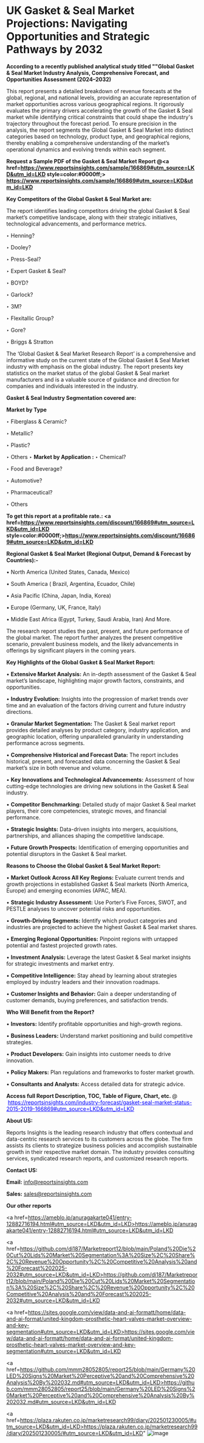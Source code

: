 # UK Gasket & Seal Market Projections: Navigating Opportunities and Strategic Pathways by 2032

<strong>According to a recently published analytical study titled ""Global Gasket & Seal Market Industry Analysis, Comprehensive Forecast, and Opportunities Assessment (2024–2032)</strong>

This report presents a detailed breakdown of revenue forecasts at the global, regional, and national levels, providing an accurate representation of market opportunities across various geographical regions. It rigorously evaluates the primary drivers accelerating the growth of the Gasket & Seal market while identifying critical constraints that could shape the industry's trajectory throughout the forecast period. To ensure precision in the analysis, the report segments the Global Gasket & Seal Market into distinct categories based on technology, product type, and geographical regions, thereby enabling a comprehensive understanding of the market’s operational dynamics and evolving trends within each segment.

<strong>Request a Sample PDF of the Gasket & Seal Market Report </strong><strong>@<a href=https://www.reportsinsights.com/sample/166869#utm_source=LKD&utm_id=LKD style=color:#0000ff;> https://www.reportsinsights.com/sample/166869#utm_source=LKD&utm_id=LKD</a></strong></font>

<strong>Key Competitors of the Global Gasket & Seal Market are:</strong>

The report identifies leading competitors driving the global Gasket & Seal market’s competitive landscape, along with their strategic initiatives, technological advancements, and performance metrics.

‣ Henning?

‣ Dooley?

‣ Press-Seal?

‣ Expert Gasket & Seal?

‣ BOYD?

‣ Garlock?

‣ 3M?

‣ Flexitallic Group?

‣ Gore?

‣ Briggs & Stratton

The ‘Global Gasket & Seal Market Research Report’ is a comprehensive and informative study on the current state of the Global Gasket & Seal Market industry with emphasis on the global industry. The report presents key statistics on the market status of the global Gasket & Seal market manufacturers and is a valuable source of guidance and direction for companies and individuals interested in the industry.

<strong>Gasket & Seal Industry Segmentation covered are:</strong>

<strong>Market by Type</strong>

‣ Fiberglass & Ceramic?

‣ Metallic?

‣ Plastic?

‣ Others
‣ 
<strong>Market by Application :</strong>
‣ Chemical?

‣ Food and Beverage?

‣ Automotive?

‣ Pharmaceutical?

‣ Others

<strong>To get this report at a profitable rate.: <a href=https://www.reportsinsights.com/discount/166869#utm_source=LKD&utm_id=LKD style=color:#0000ff;>https://www.reportsinsights.com/discount/166869#utm_source=LKD&utm_id=LKD</a></strong></font>

<strong>Regional Gasket & Seal Market (Regional Output, Demand &amp; Forecast by Countries):-</strong>

• North America (United States, Canada, Mexico)

• South America ( Brazil, Argentina, Ecuador, Chile)

• Asia Pacific (China, Japan, India, Korea)

• Europe (Germany, UK, France, Italy)

• Middle East Africa (Egypt, Turkey, Saudi Arabia, Iran) And More.

The research report studies the past, present, and future performance of the global market. The report further analyzes the present competitive scenario, prevalent business models, and the likely advancements in offerings by significant players in the coming years.

<strong>Key Highlights of the Global Gasket & Seal Market Report:</strong>

• <strong>Extensive Market Analysis:</strong> An in-depth assessment of the Gasket & Seal market’s landscape, highlighting major growth factors, constraints, and opportunities.

• <strong>Industry Evolution:</strong> Insights into the progression of market trends over time and an evaluation of the factors driving current and future industry directions.

• <strong>Granular Market Segmentation:</strong> The Gasket & Seal market report provides detailed analyses by product category, industry application, and geographic location, offering unparalleled granularity in understanding performance across segments.

• <strong>Comprehensive Historical and Forecast Data:</strong> The report includes historical, present, and forecasted data concerning the Gasket & Seal market’s size in both revenue and volume.

• <strong>Key Innovations and Technological Advancements:</strong> Assessment of how cutting-edge technologies are driving new solutions in the Gasket & Seal industry.

• <strong>Competitor Benchmarking:</strong> Detailed study of major Gasket & Seal market players, their core competencies, strategic moves, and financial performance.

• <strong>Strategic Insights:</strong> Data-driven insights into mergers, acquisitions, partnerships, and alliances shaping the competitive landscape.

• <strong>Future Growth Prospects:</strong> Identification of emerging opportunities and potential disruptors in the Gasket & Seal market.

<strong>Reasons to Choose the Global Gasket & Seal Market Report:</strong>

• <strong>Market Outlook Across All Key Regions:</strong> Evaluate current trends and growth projections in established Gasket & Seal markets (North America, Europe) and emerging economies (APAC, MEA).

• <strong>Strategic Industry Assessment:</strong> Use Porter’s Five Forces, SWOT, and PESTLE analyses to uncover potential risks and opportunities.

• <strong>Growth-Driving Segments:</strong> Identify which product categories and industries are projected to achieve the highest Gasket & Seal market shares.

• <strong>Emerging Regional Opportunities:</strong> Pinpoint regions with untapped potential and fastest projected growth rates.

• <strong>Investment Analysis:</strong> Leverage the latest Gasket & Seal market insights for strategic investments and market entry.

• <strong>Competitive Intelligence:</strong> Stay ahead by learning about strategies employed by industry leaders and their innovation roadmaps.

• <strong>Customer Insights and Behavior:</strong> Gain a deeper understanding of customer demands, buying preferences, and satisfaction trends.

<strong>Who Will Benefit from the Report?</strong>

• <strong>Investors:</strong> Identify profitable opportunities and high-growth regions.

• <strong>Business Leaders:</strong> Understand market positioning and build competitive strategies.

• <strong>Product Developers:</strong> Gain insights into customer needs to drive innovation.

• <strong>Policy Makers:</strong> Plan regulations and frameworks to foster market growth.

• <strong>Consultants and Analysts:</strong> Access detailed data for strategic advice.
</ul>
<strong>Access full Report Description, TOC, Table of Figure, Chart, etc. </strong>@  <a href=https://reportsinsights.com/industry-forecast/gasket-seal-market-status-2015-2019-166869#utm_source=LKD&utm_id=LKD style=color:#0000ff;>https://reportsinsights.com/industry-forecast/gasket-seal-market-status-2015-2019-166869#utm_source=LKD&utm_id=LKD</a></font>

<strong><strong>About US</strong>:</strong>

Reports Insights is the leading research industry that offers contextual and data-centric research services to its customers across the globe. The firm assists its clients to strategize business policies and accomplish sustainable growth in their respective market domain. The industry provides consulting services, syndicated research reports, and customized research reports.

<strong>Contact US:</strong>

<p class=""""><b>Email:</b> <a href=mailto:info@reportsinsights.com>info@reportsinsights.com</a></p>
<p class=""""><b>Sales:</b> <a href=mailto:sales@reportsinsights.com>sales@reportsinsights.com</a></p>

<strong>Our other reports</strong>

<a href=https://ameblo.jp/anuragakarte041/entry-12882716194.html#utm_source=LKD&utm_id=LKD>https://ameblo.jp/anuragakarte041/entry-12882716194.html#utm_source=LKD&utm_id=LKD</a>

<a href=https://github.com/di187/Marketreport12/blob/main/Poland%20Die%20Cut%20Lids%20Market%20Segmentation%3A%20Size%2C%20Share%2C%20Revenue%20Opportunity%2C%20Competitive%20Analysis%20and%20Forecast%202025-2032#utm_source=LKD&utm_id=LKD>https://github.com/di187/Marketreport12/blob/main/Poland%20Die%20Cut%20Lids%20Market%20Segmentation%3A%20Size%2C%20Share%2C%20Revenue%20Opportunity%2C%20Competitive%20Analysis%20and%20Forecast%202025-2032#utm_source=LKD&utm_id=LKD</a>

<a href=https://sites.google.com/view/data-and-ai-formatt/home/data-and-ai-format/united-kingdom-prosthetic-heart-valves-market-overview-and-key-segmentation#utm_source=LKD&utm_id=LKD>https://sites.google.com/view/data-and-ai-formatt/home/data-and-ai-format/united-kingdom-prosthetic-heart-valves-market-overview-and-key-segmentation#utm_source=LKD&utm_id=LKD</a>

<a href=https://github.com/mmm28052805/report25/blob/main/Germany%20LED%20Signs%20Market%20Perceptive%20and%20Comprehensive%20Analysis%20By%202032.md#utm_source=LKD&utm_id=LKD>https://github.com/mmm28052805/report25/blob/main/Germany%20LED%20Signs%20Market%20Perceptive%20and%20Comprehensive%20Analysis%20By%202032.md#utm_source=LKD&utm_id=LKD</a>

<a href=https://plaza.rakuten.co.jp/marketresearch99/diary/202501230005/#utm_source=LKD&utm_id=LKD>https://plaza.rakuten.co.jp/marketresearch99/diary/202501230005/#utm_source=LKD&utm_id=LKD</a>"
![image](https://github.com/user-attachments/assets/34b48eca-5054-4618-9721-647b2dc409ad)
